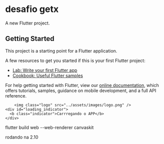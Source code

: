 # desafio getx

A new Flutter project.

## Getting Started

This project is a starting point for a Flutter application.

A few resources to get you started if this is your first Flutter project:

- [Lab: Write your first Flutter app](https://flutter.dev/docs/get-started/codelab)
- [Cookbook: Useful Flutter samples](https://flutter.dev/docs/cookbook)

For help getting started with Flutter, view our
[online documentation](https://flutter.dev/docs), which offers tutorials,
samples, guidance on mobile development, and a full API reference.


        <img class="logo" src="../assets/images/logo.png" />
    <div id="loading_indicator">
      <b class="indicator">Carrregando o APP</b>
    </div>


flutter build web --web-renderer canvaskit

rodando na 2.10

